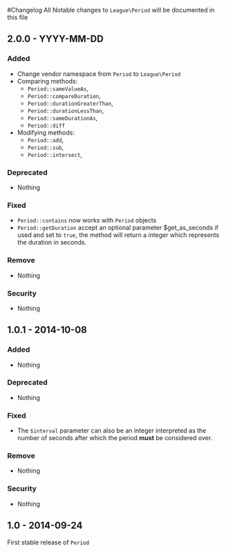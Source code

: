 #Changelog
All Notable changes to `League\Period` will be documented in this file

## 2.0.0 - YYYY-MM-DD

### Added
- Change vendor namespace from `Period` to `League\Period`
- Comparing methods: 
    - `Period::sameValueAs`,
    - `Period::compareDuration`,
    - `Period::durationGreaterThan`,
    - `Period::durationLessThan`,
    - `Period::sameDurationAs`,
    - `Period::diff`
- Modifying methods:
    - `Period::add`,
    - `Period::sub`,
    - `Period::intersect`,
### Deprecated
- Nothing

### Fixed
- `Period::contains` now works with `Period` objects
- `Period::getDuration` accept an optional parameter $get_as_seconds if used and set to `true`, the method will return a integer which represents the duration in seconds.

### Remove
- Nothing

### Security
- Nothing

## 1.0.1 - 2014-10-08

### Added
- Nothing

### Deprecated
- Nothing

### Fixed
- The `$interval` parameter can also be an integer interpreted as the number of seconds after which the period **must** be considered over.

### Remove
- Nothing

### Security
- Nothing

## 1.0 - 2014-09-24

First stable release of `Period`
